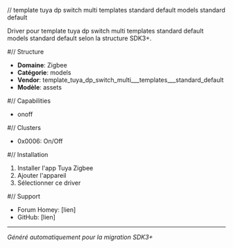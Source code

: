 // template tuya dp switch multi   templates   standard default models standard default

Driver pour template tuya dp switch multi   templates   standard default models standard default selon la structure SDK3+.

#// Structure
- **Domaine**: Zigbee
- **Catégorie**: models
- **Vendor**: template_tuya_dp_switch_multi___templates___standard_default
- **Modèle**: assets

#// Capabilities
- onoff

#// Clusters
- 0x0006: On/Off

#// Installation
1. Installer l'app Tuya Zigbee
2. Ajouter l'appareil
3. Sélectionner ce driver

#// Support
- Forum Homey: [lien]
- GitHub: [lien]

---
*Généré automatiquement pour la migration SDK3+*